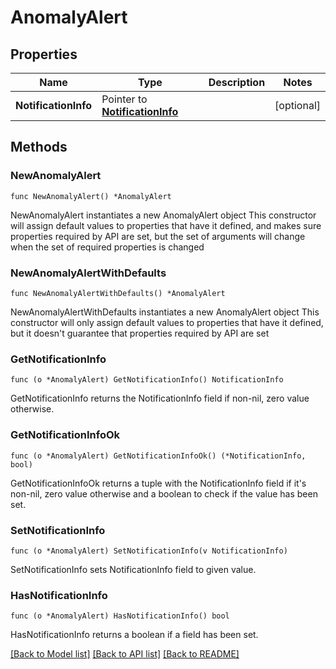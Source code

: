 # AnomalyAlert

## Properties

Name | Type | Description | Notes
------------ | ------------- | ------------- | -------------
**NotificationInfo** | Pointer to [**NotificationInfo**](NotificationInfo.md) |  | [optional] 

## Methods

### NewAnomalyAlert

`func NewAnomalyAlert() *AnomalyAlert`

NewAnomalyAlert instantiates a new AnomalyAlert object
This constructor will assign default values to properties that have it defined,
and makes sure properties required by API are set, but the set of arguments
will change when the set of required properties is changed

### NewAnomalyAlertWithDefaults

`func NewAnomalyAlertWithDefaults() *AnomalyAlert`

NewAnomalyAlertWithDefaults instantiates a new AnomalyAlert object
This constructor will only assign default values to properties that have it defined,
but it doesn't guarantee that properties required by API are set

### GetNotificationInfo

`func (o *AnomalyAlert) GetNotificationInfo() NotificationInfo`

GetNotificationInfo returns the NotificationInfo field if non-nil, zero value otherwise.

### GetNotificationInfoOk

`func (o *AnomalyAlert) GetNotificationInfoOk() (*NotificationInfo, bool)`

GetNotificationInfoOk returns a tuple with the NotificationInfo field if it's non-nil, zero value otherwise
and a boolean to check if the value has been set.

### SetNotificationInfo

`func (o *AnomalyAlert) SetNotificationInfo(v NotificationInfo)`

SetNotificationInfo sets NotificationInfo field to given value.

### HasNotificationInfo

`func (o *AnomalyAlert) HasNotificationInfo() bool`

HasNotificationInfo returns a boolean if a field has been set.


[[Back to Model list]](../README.md#documentation-for-models) [[Back to API list]](../README.md#documentation-for-api-endpoints) [[Back to README]](../README.md)


